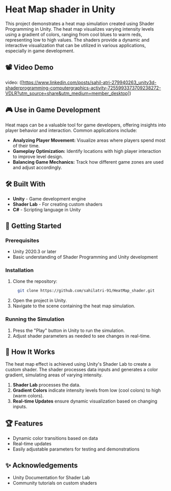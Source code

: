 # Heat Map shader in Unity

This project demonstrates a heat map simulation created using Shader Programming in Unity. The heat map visualizes varying intensity levels using a gradient of colors, ranging from cool blues to warm reds, representing low to high values. The shaders provide a dynamic and interactive visualization that can be utilized in various applications, especially in game development.

## 📽️ Video Demo

 video: ([https://www.linkedin.com/posts/sahil-atri-279940263_unity3d-shaderprogramming-computergraphics-activity-7255993373709238272-VDLR?utm_source=share&utm_medium=member_desktop])

## 🎮 Use in Game Development

Heat maps can be a valuable tool for game developers, offering insights into player behavior and interaction. Common applications include:
- **Analyzing Player Movement:** Visualize areas where players spend most of their time.
- **Gameplay Optimization:** Identify locations with high player interaction to improve level design.
- **Balancing Game Mechanics:** Track how different game zones are used and adjust accordingly.

## 🛠️ Built With

- **Unity** - Game development engine
- **Shader Lab** - For creating custom shaders
- **C#** - Scripting language in Unity

## 🚀 Getting Started

### Prerequisites

- Unity 2020.3 or later
- Basic understanding of Shader Programming and Unity development

### Installation

1. Clone the repository:
    ```bash
      git clone https://github.com/sahilatri-91/HeatMap_shader.git
    ```
2. Open the project in Unity.
3. Navigate to the scene containing the heat map simulation.

### Running the Simulation

1. Press the "Play" button in Unity to run the simulation.
2. Adjust shader parameters as needed to see changes in real-time.




## 📖 How It Works

The heat map effect is achieved using Unity's Shader Lab to create a custom shader. The shader processes data inputs and generates a color gradient, simulating areas of varying intensity.

1. **Shader Lab** processes the data.
2. **Gradient Colors** indicate intensity levels from low (cool colors) to high (warm colors).
3. **Real-time Updates** ensure dynamic visualization based on changing inputs.

## 🏆 Features

- Dynamic color transitions based on data
- Real-time updates
- Easily adjustable parameters for testing and demonstrations



## ✨ Acknowledgements

- Unity Documentation for Shader Lab
- Community tutorials on custom shaders

